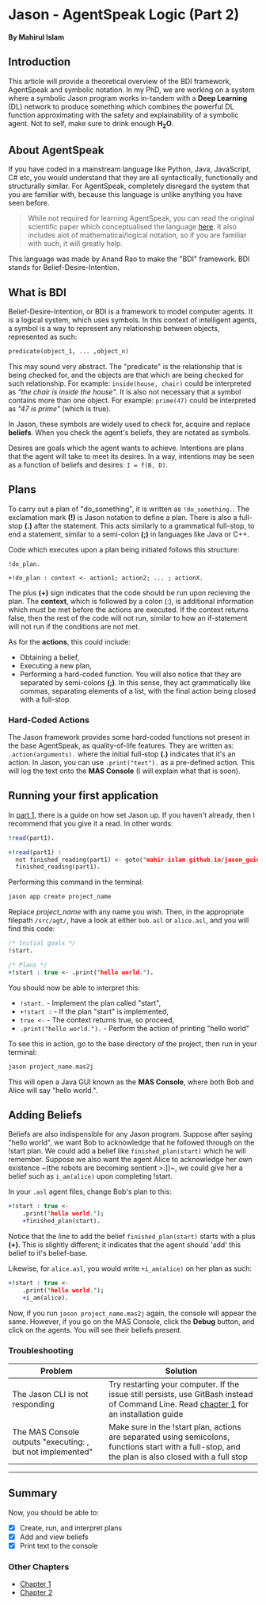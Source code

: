 # Jason - AgentSpeak Logic (Part 2)
#### By Mahirul Islam

## Introduction

This article will provide a theoretical overview of the BDI framework, AgentSpeak and symbolic notation. In my PhD, we are working on a system where a symbolic Jason program works in-tandem with a **Deep Learning** (DL) network to produce something which combines the powerful DL function approximating with the safety and explainability of a symbolic agent. Not to self, make sure to drink enough **H<sub>2</sub>O**.

## About AgentSpeak

If you have coded in a mainstream language like Python, Java, JavaScript, C# etc, you would understand that they are all syntactically, functionally and structurally similar. For AgentSpeak, completely disregard the system that you are familiar with, because this language is unlike anything you have seen before.

> While not required for learning AgentSpeak, you can read the original scientific paper which conceptualised the language [here](https://citeseerx.ist.psu.edu/document?repid=rep1&type=pdf&doi=a20352a44780acc63cce1417502088668bec5add). It also includes alot of mathematical/logical notation, so if you are familiar with such, it will greatly help.

This language was made by Anand Rao to make the "BDI" framework. BDI stands for Belief-Desire-Intention.

## What is BDI

Belief-Desire-Intention, or BDI is a framework to model computer agents. It is a logical system, which uses symbols. In this context of intelligent agents, a symbol is a way to represent any relationship between objects, represented as such:

```prolog
predicate(object_1, ... ,object_n)
```

This may sound very abstract. The "predicate" is the relationship that is being checked for, and the objects are that which are being checked for such relationship. For example: `inside(house, chair)` could be interpreted as *"the chair is inside the house"*. It is also not necessary that a symbol contains more than one object. For example: `prime(47)` could be interpreted as *"47 is prime"* (which is true). 

In Jason, these symbols are widely used to check for, acquire and replace **beliefs**. When you check the agent's beliefs, they are notated as symbols.

Desires are goals which the agent wants to achieve. Intentions are plans that the agent will take to meet its desires. In a way, intentions may be seen as a function of beliefs and desires: `I = f(B, D)`.

## Plans

To carry out a plan of "do_something", it is written as `!do_something.`. The exclamation mark **(!)** is Jason notation to define a plan. There is also a full-stop **(.)** after the statement. This acts similarly to a grammatical full-stop, to end a statement, similar to a semi-colon **(;)** in languages like Java or C++. 

Code which executes upon a plan being initiated follows this structure:

```
!do_plan.

+!do_plan : context <- action1; action2; ... ; actionX.
```

The plus **(+)** sign indicates that the code should be run upon recieving the plan. The **context**, which is followed by a colon (:), is additional information which must be met before the actions are executed. If the context returns false, then the rest of the code will not run, similar to how an if-statement will not run if the conditions are not met. 

As for the **actions**, this could include:
* Obtaining a belief,
* Executing a new plan,
* Performing a hard-coded function.
You will also notice that they are separated by semi-colons **(;)**. In this sense, they act grammatically like commas, separating elements of a list, with the final action being closed with a full-stop. 

### Hard-Coded Actions

The Jason framework provides some hard-coded functions not present in the base AgentSpeak, as quality-of-life features. They are written as: `.action(arguments).` where the initial full-stop **(.)** indicates that it's an action. In Jason, you can use `.print("text").` as a pre-defined action. This will log the text onto the **MAS Console** (I will explain what that is soon).

## Running your first application

In [part 1](mahir-islam.github.io/jason_guide_1), there is a guide on how set Jason up. If you haven't already, then I recommend that you give it a read. In other words:

```prolog
!read(part1).

+!read(part1) :
  not finished_reading(part1) <- goto("mahir-islam.github.io/jason_guide_1");
  finished_reading(part1).
```

Performing this command in the terminal:

```bash
jason app create project_name
```

Replace *project_name* with any name you wish. Then, in the appropriate filepath `/src/agt/`, have a look at either `bob.asl` or `alice.asl`, and you will find this code:

```prolog
/* Initial goals */
!start.

/* Plans */
+!start : true <- .print("hello world.").
```

You should now be able to interpret this:
* `!start.` - Implement the plan called "start",
* `+!start :` - If the plan "start" is implemented,
* `true <-` - The context returns true, so proceed,
* `.print("hello world.").` - Perform the action of printing "hello world"

To see this in action, go to the base directory of the project, then run in your terminal:

```bash
jason project_name.mas2j
```

This will open a Java GUI known as the **MAS Console**, where both Bob and Alice will say "hello world.".

## Adding Beliefs

Beliefs are also indispensible for any Jason program. Suppose after saying "hello world", we want Bob to acknowledge that he followed through on the !start plan. We could add a belief like `finished_plan(start)` which he will remember. Suppose we also want the agent Alice to acknowledge her own existence ~(the robots are becoming sentient >:])~, we could give her a belief such as `i_am(alice)` upon completing !start.

In your `.asl` agent files, change Bob's plan to this:

```prolog
+!start : true <-
	.print("hello world.");
	+finished_plan(start).
```

Notice that the line to add the belief `finished_plan(start)` starts with a plus **(+)**. This is slightly different; it indicates that the agent should 'add' this belief to it's belief-base.

Likewise, for `alice.asl`, you would write `+i_am(alice)` on her plan as such:

```prolog
+!start : true <-
	.print("hello world.");
	+i_am(alice).
```

Now, if you run `jason project_name.mas2j` again, the console will appear the same. However, if you go on the MAS Console, click the **Debug** button, and click on the agents. You will see their beliefs present.

### Troubleshooting

| Problem | Solution |
| ------ | ------ |
| The Jason CLI is not responding | Try restarting your computer. If the issue still persists, use GitBash instead of Command Line. Read [chapter 1](mahir-islam.github.io/jason_guide_1)  for an installation guide |
| The MAS Console outputs "executing: <action>, but not implemented" | Make sure in the !start plan, actions are separated using semicolons, functions start with a full-stop, and the plan is also closed with a full stop  |
-----


## Summary

Now, you should be able to:

- [x] Create, run, and interpret plans 
- [x] Add and view beliefs
- [x] Print text to the console

### Other Chapters

* [Chapter 1](mahir-islam.github.io/jason_guide_1)
* [Chapter 2](mahir-islam.github.io/jason_guide_2)


